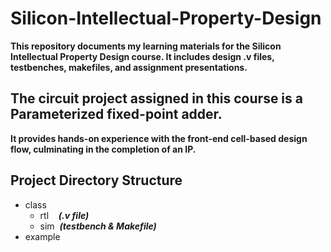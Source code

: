 # Silicon-Intellectual-Property-Design

**This repository documents my learning materials for the Silicon Intellectual Property Design course.
It includes design .v files, testbenches, makefiles, and assignment presentations.**

## The circuit project assigned in this course is a Parameterized fixed-point adder.
**It provides hands-on experience with the front-end cell-based design flow, culminating in the completion of an IP.**

## Project Directory Structure
* class
  * rtl &nbsp;&nbsp; **_(.v file)_**
  * sim &nbsp;**_(testbench & Makefile)_**
* example
